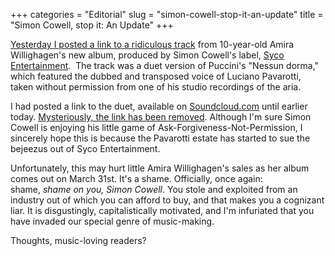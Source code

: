 +++
categories = "Editorial"
slug = "simon-cowell-stop-it-an-update"
title = "Simon Cowell, stop it: An Update"
+++

[Yesterday I posted a link to a ridiculous track](http://schmopera.com/simon-cowell-stop-it/) from 10-year-old Amira Willighagen's new album, produced by Simon Cowell's label, [Syco Entertainment](http://www.simoncowellonline.com/syco/4579192368).  The track was a duet version of Puccini's "Nessun dorma," which featured the dubbed and transposed voice of Luciano Pavarotti, taken without permission from one of his studio recordings of the aria.

I had posted a link to the duet, available on [Soundcloud.com](https://soundcloud.com/jacaranda-fm/the-late-and-the-great-sing) until earlier today. [Mysteriously, the link has been removed](https://soundcloud.com/jacaranda-fm/the-late-and-the-great-sing). Although I'm sure Simon Cowell is enjoying his little game of Ask-Forgiveness-Not-Permission, I sincerely hope this is because the Pavarotti estate has started to sue the bejeezus out of Syco Entertainment.

Unfortunately, this may hurt little Amira Willighagen's sales as her album comes out on March 31st. It's a shame. Officially, once again: shame, _shame on you, Simon Cowell_. You stole and exploited from an industry out of which you can afford to buy, and that makes you a cognizant liar. It is disgustingly, capitalistically motivated, and I'm infuriated that you have invaded our special genre of music-making.

Thoughts, music-loving readers?
